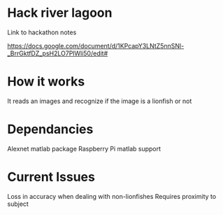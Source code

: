 # Hack river lagoon 
  Link to hackathon notes
  
  https://docs.google.com/document/d/1KPcapY3LNtZ5nnSNl-_BrrGktfDZ_psH2LO7PlWli50/edit#
  
# How it works

  It reads an images and recognize if the image is a lionfish or not
  
# Dependancies

  Alexnet matlab package
  Raspberry Pi matlab support
  
# Current Issues
  Loss in accuracy when dealing with non-lionfishes
  Requires proximity to subject
  

